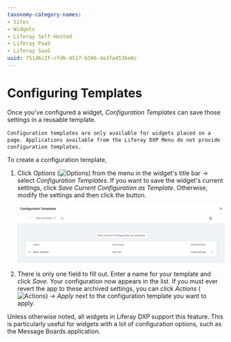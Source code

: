```yaml
---
taxonomy-category-names:
- Sites
- Widgets
- Liferay Self-Hosted
- Liferay PaaS
- Liferay SaaS
uuid: 751d6c2f-cfdb-4517-b506-4e3fe453be0c
---
```

# Configuring Templates

Once you've configured a widget, *Configuration Templates* can save those settings in a reusable template.

```{note}
Configuration templates are only available for widgets placed on a page. Applications available from the Liferay DXP Menu do not provide configuration templates.
```

To create a configuration template, 

1. Click *Options* (![Options](../../../../../images/icon-app-options.png)) from the menu in the widget's title bar &rarr; select *Configuration Templates*. If you want to save the widget's current settings, click *Save Current Configuration as Template*. Otherwise, modify the settings and then click the button.

    ![Create a configuration template to save your app's configuration settings.](./configuring-templates/images/01.png)

1. There is only one field to fill out. Enter a name for your template and click *Save*. Your configuration now appears in the list. If you must ever revert the app to these archived settings, you can click *Actions* (![Actions](../../../../../images/icon-actions.png)) &rarr; *Apply* next to the configuration template you want to apply.

Unless otherwise noted, all widgets in Liferay DXP support this feature. This is particularly useful for widgets with a lot of configuration options, such as the Message Boards application.
